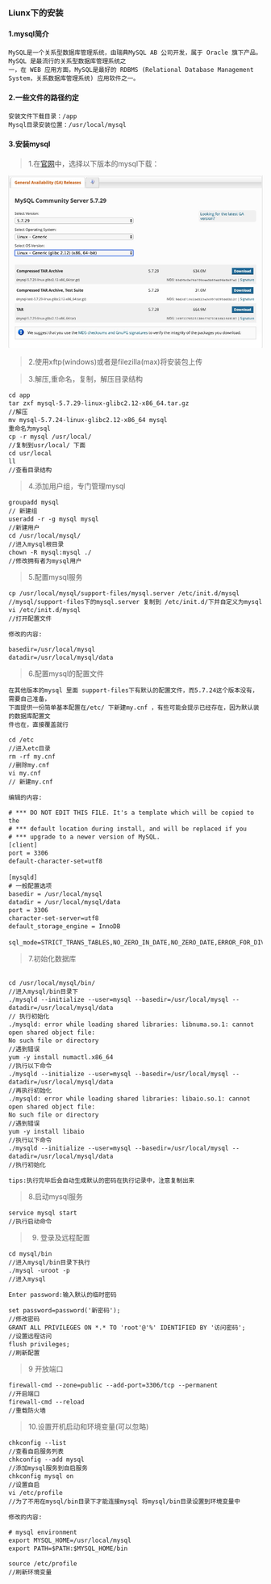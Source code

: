 ### Liunx下的安装
#### 1.mysql简介
    MySQL是一个关系型数据库管理系统，由瑞典MySQL AB 公司开发，属于 Oracle 旗下产品。MySQL 是最流行的关系型数据库管理系统之
    一，在 WEB 应用方面，MySQL是最好的 RDBMS (Relational Database Management System，关系数据库管理系统) 应用软件之一。

#### 2.一些文件的路径约定
```
安装文件下载目录：/app
Mysql目录安装位置：/usr/local/mysql
```
#### 3.安装mysql

>1.在[官网](https://dev.mysql.com/downloads/mysql/5.7.html#downloads)中，选择以下版本的mysql下载：

![image](https://github.com/miaozasanynoe/Java-learning/blob/master/public/images/Liunx-mysql-1.png)

>2.使用xftp(windows)或者是filezilla(max)将安装包上传  

>3.解压,重命名，复制，解压目录结构
```
cd app
tar zxf mysql-5.7.29-linux-glibc2.12-x86_64.tar.gz
//解压
mv mysql-5.7.24-linux-glibc2.12-x86_64 mysql
重命名为mysql
cp -r mysql /usr/local/
//复制到usr/local/ 下面
cd usr/local
ll
//查看目录结构
```
>4.添加用户组，专门管理mysql

```
groupadd mysql
// 新建组
useradd -r -g mysql mysql
//新建用户
cd /usr/local/mysql/
//进入mysql根目录
chown -R mysql:mysql ./
//修改拥有者为mysql用户
```
>5.配置mysql服务
```
cp /usr/local/mysql/support-files/mysql.server /etc/init.d/mysql
//mysql/support-files下的mysql.server 复制到 /etc/init.d/下并自定义为mysql
vi /etc/init.d/mysql
//打开配置文件
```
    修改的内容:
```
basedir=/usr/local/mysql
datadir=/usr/local/mysql/data
```
>6.配置mysql的配置文件

    在其他版本的mysql 里面 support-files下有默认的配置文件，而5.7.24这个版本没有，需要自己准备，
    下面提供一份简单基本配置在/etc/ 下新建my.cnf ，有些可能会提示已经存在，因为默认装的数据库配置文
    件也在，直接覆盖就行
```
cd /etc
//进入etc目录
rm -rf my.cnf
//删除my.cnf
vi my.cnf
// 新建my.cnf
```
    编辑的内容:
```
# *** DO NOT EDIT THIS FILE. It's a template which will be copied to the
# *** default location during install, and will be replaced if you
# *** upgrade to a newer version of MySQL.
[client]
port = 3306
default-character-set=utf8

[mysqld]
# 一般配置选项
basedir = /usr/local/mysql
datadir = /usr/local/mysql/data
port = 3306
character-set-server=utf8
default_storage_engine = InnoDB

sql_mode=STRICT_TRANS_TABLES,NO_ZERO_IN_DATE,NO_ZERO_DATE,ERROR_FOR_DIVISION_BY_ZERO,NO_AUTO_CREATE_USER,NO_ENGINE_SUBSTITUTION
```
>7.初始化数据库
```

cd /usr/local/mysql/bin/
//进入mysql/bin目录下
./mysqld --initialize --user=mysql --basedir=/usr/local/mysql --datadir=/usr/local/mysql/data
// 执行初始化
./mysqld: error while loading shared libraries: libnuma.so.1: cannot open shared object file: 
No such file or directory
//遇到错误
yum -y install numactl.x86_64
//执行以下命令
./mysqld --initialize --user=mysql --basedir=/usr/local/mysql --datadir=/usr/local/mysql/data
//再执行初始化
./mysqld: error while loading shared libraries: libaio.so.1: cannot open shared object file: 
No such file or directory
//遇到错误
yum -y install libaio
//执行以下命令
./mysqld --initialize --user=mysql --basedir=/usr/local/mysql --datadir=/usr/local/mysql/data
//执行初始化
```
    tips:执行完毕后会自动生成默认的密码在执行记录中，注意复制出来
>8.启动mysql服务
```
service mysql start
//执行启动命令
```
>9. 登录及远程配置
```
cd mysql/bin
//进入mysql/bin目录下执行
./mysql -uroot -p
//进入mysql
```
    Enter password:输入默认的临时密码
```
set password=password('新密码');
//修改密码
GRANT ALL PRIVILEGES ON *.* TO 'root'@'%' IDENTIFIED BY '访问密码';
//设置远程访问
flush privileges;
//刷新配置
```
>9 开放端口
```
firewall-cmd --zone=public --add-port=3306/tcp --permanent
//开启端口
firewall-cmd --reload
//重载防火墙
```
>10.设置开机启动和环境变量(可以忽略)
```
chkconfig --list
//查看自启服务列表
chkconfig --add mysql
//添加mysql服务到自启服务
chkconfig mysql on
//设置自启
vi /etc/profile
//为了不用在mysql/bin目录下才能连接mysql 将mysql/bin目录设置到环境变量中
```
    修改的内容:
```
# mysql environment
export MYSQL_HOME=/usr/local/mysql
export PATH=$PATH:$MYSQL_HOME/bin
```
```
source /etc/profile
//刷新环境变量
```